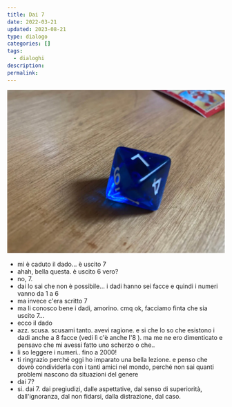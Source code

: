 ```yaml
---
title: Dai 7
date: 2022-03-21
updated: 2023-08-21
type: dialogo
categories: []
tags:
  - dialoghi
description: 
permalink:
---
```


![](../../../assets/img/post/2022/dado_7.webp)

- mi è caduto il dado... è uscito 7
- ahah, bella questa. è uscito 6 vero?
- no, 7.
- dai lo sai che non è possibile... i dadi hanno sei facce e quindi i numeri vanno da 1 a 6
- ma invece c'era scritto 7
- ma li conosco bene i dadi, amorino. cmq ok, facciamo finta che sia uscito 7...
- ecco il dado
- azz. scusa. scusami tanto. avevi ragione. e si che lo so che esistono i dadi anche a 8 facce (vedi lì c'è anche l'8 ). ma me ne ero dimenticato e pensavo che mi avessi fatto uno scherzo o che..
- li so leggere i numeri.. fino a 2000!
- ti ringrazio perché oggi ho imparato una bella lezione. e penso che dovrò condividerla con i tanti amici nel mondo, perché non sai quanti problemi nascono da situazioni del genere
- dai 7?
- si. dai 7. dai pregiudizi, dalle aspettative, dal senso di superiorità, dall'ignoranza, dal non fidarsi, dalla distrazione, dal caso.
